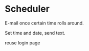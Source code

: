 # Scheduler

E-mail once certain time rolls around.

Set time and date, send text.

reuse login page